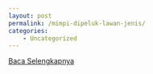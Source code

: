 ```yaml
---
layout: post
permalink: /mimpi-dipeluk-lawan-jenis/
categories:
    - Uncategorized
---
```


[Baca Selengkapnya](/05)